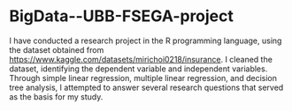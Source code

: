 # BigData--UBB-FSEGA-project

I have conducted a research project in the R programming language, using the dataset obtained from https://www.kaggle.com/datasets/mirichoi0218/insurance. I cleaned the dataset, identifying the dependent variable and independent variables. Through simple linear regression, multiple linear regression, and decision tree analysis, I attempted to answer several research questions that served as the basis for my study.

